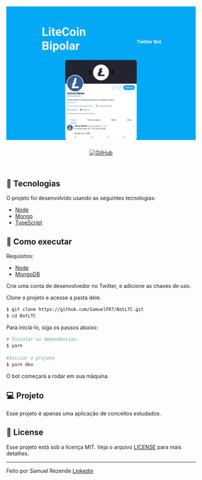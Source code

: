 <h1 align="center">
    <img alt="BotLTC" src=".github/cover.svg" />
</h1>

<p align="center">
  <a href="/LICENSE">
        <img alt="GitHub" src="https://img.shields.io/badge/LICENSE-MIT-%2303a9f4?style=for-the-badge">
  </a> 
</p>

<br>

## 🧪 Tecnologias

O projeto foi desenvolvido usando as seguintes tecnologias: 

- [Node](https://nodejs.org)
- [Mongo](https://www.mongodb.com/)
- [TypeScript](https://www.typescriptlang.org/)

## 🚀 Como executar
Requisitos: 
- [Node](https://nodejs.org)
- [MongoDB](https://www.mongodb.com/)

Crie uma conta de desenvolvedor no Twitter, e adicione as chaves de uso.

Clone o projeto e acesse a pasta dele.

```bash
$ git clone https://github.com/SamuelFR7/BotLTC.git
$ cd BotLTC
```

Para iniciá-lo, siga os passos abaixo:
```bash
# Instalar as dependencias:
$ yarn

#Iniciar o projeto
$ yarn dev
```
O bot começará a rodar em sua máquina.

## 💻 Projeto

Esse projeto é apenas uma aplicação de conceitos estudados.

## 📝 License

Esse projeto está sob a licença MIT. Veja o arquivo [LICENSE](LICENSE) para mais detalhes.

---

Feito por Samuel Rezende [Linkedin](https://www.linkedin.com/in/samuel-ferreira-rezende-7bbbba206/)

